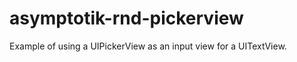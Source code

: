 asymptotik-rnd-pickerview
=========================

Example of using a UIPickerView as an input view for a UITextView.
